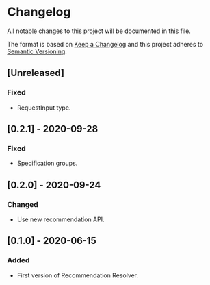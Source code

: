 # Changelog

All notable changes to this project will be documented in this file.

The format is based on [Keep a Changelog](http://keepachangelog.com/en/1.0.0/)
and this project adheres to [Semantic Versioning](http://semver.org/spec/v2.0.0.html).

## [Unreleased]

### Fixed

- RequestInput type.

## [0.2.1] - 2020-09-28

### Fixed

- Specification groups.

## [0.2.0] - 2020-09-24

### Changed

- Use new recommendation API.

## [0.1.0] - 2020-06-15

### Added

- First version of Recommendation Resolver.

